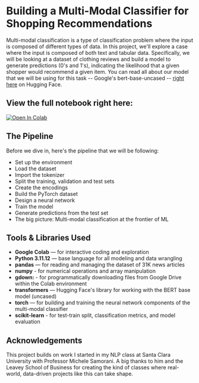 # Building a Multi-Modal Classifier for Shopping Recommendations

Multi-modal classification is a type of classification problem where the input is composed of different types of data. In this project, we'll explore a case where the input is composed of both text and tabular data. Specifically, we will be looking at a dataset of clothing reviews and build a model to generate predictions (0's and 1's), indicating the likelihood that a given shopper would recommend a given item. You can read all about our model that we will be using for this task -- Google's bert-base-uncased -- [right here](https://huggingface.co/google-bert/bert-base-uncased) on Hugging Face.

## View the full notebook right here:

[![Open In Colab](https://colab.research.google.com/assets/colab-badge.svg)](https://colab.research.google.com/drive/14Z0bP3DE3QToE_mg3RNo6-b7jxFen7ba?usp=sharing)

## The Pipeline

Before we dive in, here's the pipeline that we will be following:

 - Set up the environment
 - Load the dataset
 - Import the tokenizer
 - Split the training, validation and test sets
 - Create the encodings
 - Build the PyTorch dataset
 - Design a neural network
 - Train the model
 - Generate predictions from the test set
 - The big picture: Multi-modal classification at the frontier of ML

## Tools & Libraries Used

- **Google Colab** — for interactive coding and exploration  
- **Python 3.11.12** — base language for all modeling and data wrangling  
- **pandas** — for reading and managing the dataset of 31K news articles
- **numpy** - for numerical operations and array manipulation
- **gdown:** - for programmatically downloading files from Google Drive within the Colab environment
- **transformers** — Hugging Face's library for working with the BERT base model (uncased) 
- **torch** — for building and training the neural network components of the multi-modal classifier
- **scikit-learn** - for test-train split, classification metrics, and model evaluation   


## Acknowledgements

This project builds on work I started in my NLP class at Santa Clara University with Professor Michele Samorani. A big thanks to him and the Leavey School of Business for creating the kind of classes where real-world, data-driven projects like this can take shape.
